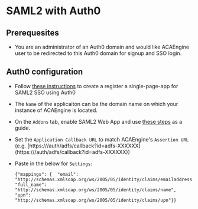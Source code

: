 # SAML2 with Auth0

## Prerequesites

* You are an administrator of an Auth0 domain and would like ACAEngine user to be redirected to this Auth0 domain for signup and SSO login.

## Auth0 configuration

* Follow [these instructions](https://auth0.com/docs/dashboard/guides/applications/register-app-spa) to create a register a single-page-app for SAML2 SSO using Auth0
* The `Name` of the applicaiton can be the domain name on which your instance of ACAEngine is located.
* On the `Addons` tab, enable SAML2 Web App and use [these steps](https://auth0.com/docs/protocols/saml/saml2webapp-tutorial) as a guide.
* Set the `Application Callback URL` to match ACAEngine's `Assertion URL` \(e.g. [https:///auth/adfs/callback?id=adfs-XXXXXX\](https:///auth/adfs/callback?id=adfs-XXXXXX\)\)
* Paste in the below for `Settings`:

  ```text
  {"mappings": {  "email": "http://schemas.xmlsoap.org/ws/2005/05/identity/claims/emailaddress",  "full_name": "http://schemas.xmlsoap.org/ws/2005/05/identity/claims/name",  "upn": "http://schemas.xmlsoap.org/ws/2005/05/identity/claims/upn"}}
  ```

